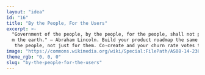 ```yaml
---
layout: "idea"
id: "16"
title: "By the People, For the Users"
excerpt: >-
  "Government of the people, by the people, for the people, shall not perish fro
  m the earth." — Abraham Lincoln. Build your product roadmap the same way: with
   the people, not just for them. Co‑create and your churn rate votes to stay.
image: "https://commons.wikimedia.org/wiki/Special:FilePath/AS08-14-2383.jpg"
theme_rgb: "0, 0, 0"
slug: "by-the-people-for-the-users"
---
```

<!-- TODO: Paste the full body content for this idea here. -->
